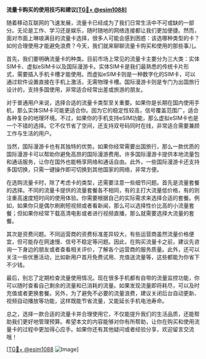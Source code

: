 **流量卡购买的使用技巧和建议[[TG💪+ @esim1088](https://t.me/s/esim1088)]**

随着移动互联网的飞速发展，流量卡已经成为了我们日常生活中不可或缺的一部分。无论是工作、学习还是娱乐，随时随地的网络连接都让我们更加便捷。然而，面对市面上琳琅满目的流量卡选择，很多人可能会感到困惑：该选哪种类型的卡？如何合理使用才能避免浪费？今天，我们就来聊聊流量卡购买和使用的那些事儿。

首先，我们要明确流量卡的种类。目前市场上常见的流量卡主要分为三大类：实体SIM卡、虚拟eSIM卡以及国际漫游卡。实体SIM卡是我们最熟悉的传统卡片形式，需要插入手机卡槽才能使用。而虚拟eSIM卡则是一种数字化的SIM卡，可以通过软件设置直接在手机上激活，无需物理卡槽。国际漫游卡则是专门为出国旅行设计的，支持多国使用，非常适合经常出差或旅游的朋友。

对于普通用户来说，选择合适的流量卡类型至关重要。如果你是长期在国内使用手机，那么实体SIM卡可能更适合你。因为它的稳定性较高，信号覆盖范围广，适合各种复杂的地理环境。不过，如果你的手机支持eSIM功能，那么虚拟eSIM卡也是一个不错的选择。它不仅节省了空间，还支持双号码同时在线，非常适合需要兼顾工作与生活的用户。

当然，国际漫游卡也有其独特的优势。如果你经常需要出国旅行，那么一款优质的国际漫游卡可以帮助你避免高昂的国际漫游费用。许多国际漫游卡提供本地流量包和通话服务，让你在国外也能畅享网络和通话自由。此外，一些国际漫游卡还支持多国切换，只需一键操作即可切换到其他国家的网络，非常方便。

在选购流量卡时，除了考虑卡的类型，还需要注意一些细节问题。首先是流量套餐的选择。不同的流量卡提供的流量套餐各不相同，有的主打大流量低价格，有的则注重高速度短时间的使用体验。你需要根据自己的实际需求来选择合适的套餐。例如，如果你只是偶尔刷刷短视频或者看新闻，那么可以选择性价比高的小流量套餐；但如果你经常下载高清电影或者进行视频直播，那么就需要选择大流量的套餐。

其次是资费问题。不同运营商的资费标准差异较大，有些运营商虽然流量价格便宜，但可能存在网速慢、信号不稳定等问题。因此，在购买流量卡之前，建议先咨询一下身边的朋友或者查看相关评价，了解各个运营商的服务质量。此外，还可以关注一些优惠活动，比如新用户首月免费试用、充值送流量等，这些都能为你省下不少钱。

最后，别忘了定期检查流量使用情况。现在很多手机都有自带的流量监控功能，你可以随时查看自己剩余的流量和已消耗的流量。如果发现流量即将耗尽，可以及时充值或者更换套餐。另外，为了避免不必要的流量浪费，建议关闭后台自动更新、视频自动播放等功能，这样既能节省流量，又能延长手机电池寿命。

总之，选择一款合适的流量卡并合理使用它，不仅能提升我们的生活品质，还能帮助我们更好地管理预算。希望本文的内容能够对你有所帮助，让你在购买和使用流量卡的过程中更加得心应手。如果你还有其他疑问或者经验分享，欢迎留言交流哦！

[[TG💪+ @esim1088](https://t.me/s/esim1088) ![Image](https://i.postimg.cc/4NQfJmqS/Snipaste-2025-05-13-00-14-12.png)]